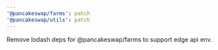 ```yaml
---
'@pancakeswap/farms': patch
'@pancakeswap/utils': patch
---
```


Remove lodash deps for @pancakeswap/farms to support edge api env.
